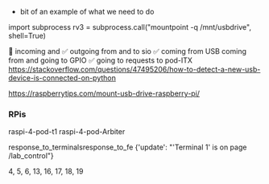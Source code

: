 * bit of an example of what we need to do

import subprocess
rv3 = subprocess.call("mountpoint -q /mnt/usbdrive", shell=True)

🔲 incoming and ✅ outgoing from and to sio
✅ coming from USB 
coming from and going to GPIO
✅ going to requests to pod-ITX
https://stackoverflow.com/questions/47495206/how-to-detect-a-new-usb-device-is-connected-on-python


https://raspberrytips.com/mount-usb-drive-raspberry-pi/

### RPis

 raspi-4-pod-t1
raspi-4-pod-Arbiter
 

response_to_terminalsresponse_to_fe
{'update': "'Terminal 1' is on page /lab_control"}


4, 5, 6, 13, 
16, 17, 18, 19
